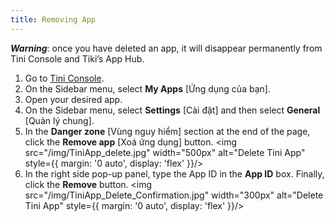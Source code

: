 ```yaml
---
title: Removing App
---
```


***Warning***: once you have deleted an app, it will disappear permanently from Tini Console and Tiki’s App Hub.

1. Go to [Tini Console](https://developer.tiki.vn/apps).
2. On the Sidebar menu, select **My Apps** [Ứng dụng của bạn].
3. Open your desired app.
4. On the Sidebar menu, select **Settings** [Cài đặt] and then select **General** [Quản lý chung].
5. In the **Danger zone** [Vùng nguy hiểm] section at the end of the page, click the **Remove app** [Xoá ứng dụng] button.
   <img src="/img/TiniApp_delete.jpg" width="500px" alt="Delete Tini App" style={{ margin: '0 auto', display: 'flex' }}/>
6. In the right side pop-up panel, type the App ID in the **App ID** box. Finally, click the **Remove** button.
   <img src="/img/TiniApp_Delete_Confirmation.jpg" width="300px" alt="Delete Tini App" style={{ margin: '0 auto', display: 'flex' }}/>

